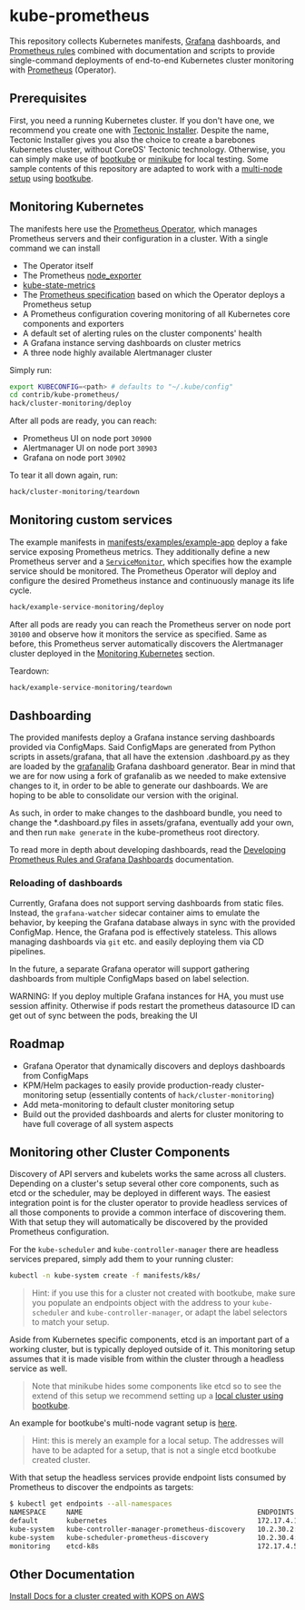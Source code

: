 # kube-prometheus

This repository collects Kubernetes manifests, [Grafana](http://grafana.com/) dashboards, and
[Prometheus rules](https://prometheus.io/docs/prometheus/latest/configuration/recording_rules/)
combined with documentation and scripts to provide single-command deployments of end-to-end
Kubernetes cluster monitoring with [Prometheus](https://prometheus.io/) (Operator).

## Prerequisites

First, you need a running Kubernetes cluster. If you don't have one, we recommend you create one
with [Tectonic Installer](https://coreos.com/tectonic/docs/latest/). Despite the name,
Tectonic Installer gives you also the choice to create a barebones Kubernetes cluster, without
CoreOS' Tectonic technology. Otherwise, you can simply make use of
[bootkube](https://github.com/kubernetes-incubator/bootkube) or
[minikube](https://github.com/kubernetes/minikube) for local testing. Some sample contents of this
repository are adapted to work with a [multi-node setup](https://github.com/kubernetes-incubator/bootkube/tree/master/hack/multi-node)
using [bootkube](https://github.com/kubernetes-incubator/bootkube).

## Monitoring Kubernetes

The manifests here use the [Prometheus Operator](https://github.com/coreos/prometheus-operator),
which manages Prometheus servers and their configuration in a cluster. With a single command we can
install

* The Operator itself
* The Prometheus [node_exporter](https://github.com/prometheus/node_exporter)
* [kube-state-metrics](https://github.com/kubernetes/kube-state-metrics)
* The [Prometheus specification](https://github.com/coreos/prometheus-operator/blob/master/Documentation/api.md#prometheus) based on which the Operator deploys a Prometheus setup
* A Prometheus configuration covering monitoring of all Kubernetes core components and exporters
* A default set of alerting rules on the cluster components' health
* A Grafana instance serving dashboards on cluster metrics
* A three node highly available Alertmanager cluster

Simply run:

```bash
export KUBECONFIG=<path> # defaults to "~/.kube/config"
cd contrib/kube-prometheus/
hack/cluster-monitoring/deploy
```

After all pods are ready, you can reach:

* Prometheus UI on node port `30900`
* Alertmanager UI on node port `30903`
* Grafana on node port `30902`

To tear it all down again, run:

```bash
hack/cluster-monitoring/teardown
```

## Monitoring custom services

The example manifests in [manifests/examples/example-app](/contrib/kube-prometheus/manifests/examples/example-app)
deploy a fake service exposing Prometheus metrics. They additionally define a new Prometheus
server and a [`ServiceMonitor`](https://github.com/coreos/prometheus-operator/blob/master/Documentation/design.md#servicemonitor),
which specifies how the example service should be monitored.
The Prometheus Operator will deploy and configure the desired Prometheus instance and continuously
manage its life cycle.

```bash
hack/example-service-monitoring/deploy
```

After all pods are ready you can reach the Prometheus server on node port `30100` and observe
how it monitors the service as specified. Same as before, this Prometheus server automatically
discovers the Alertmanager cluster deployed in the [Monitoring Kubernetes](#Monitoring-Kubernetes)
section.

Teardown:

```bash
hack/example-service-monitoring/teardown
```

## Dashboarding

The provided manifests deploy a Grafana instance serving dashboards provided via ConfigMaps.
Said ConfigMaps are generated from Python scripts in assets/grafana, that all have the extension
.dashboard.py as they are loaded by the [grafanalib](https://github.com/aknuds1/grafanalib)
Grafana dashboard generator. Bear in mind that we are for now using a fork of grafanalib as
we needed to make extensive changes to it, in order to be able to generate our dashboards. We are
hoping to be able to consolidate our version with the original.

As such, in order to make changes to the dashboard bundle, you need to change the \*.dashboard.py
files in assets/grafana, eventually add your own, and then run `make generate` in the
kube-prometheus root directory.

To read more in depth about developing dashboards, read the
[Developing Prometheus Rules and Grafana Dashboards](docs/developing-alerts-and-dashboards.md)
documentation.

### Reloading of dashboards

Currently, Grafana does not support serving dashboards from static files. Instead, the `grafana-watcher`
sidecar container aims to emulate the behavior, by keeping the Grafana database always in sync
with the provided ConfigMap. Hence, the Grafana pod is effectively stateless.
This allows managing dashboards via `git` etc. and easily deploying them via CD pipelines.

In the future, a separate Grafana operator will support gathering dashboards from multiple
ConfigMaps based on label selection.

WARNING: If you deploy multiple Grafana instances for HA, you must use session affinity.
Otherwise if pods restart the prometheus datasource ID can get out of sync between the pods,
breaking the UI

## Roadmap

* Grafana Operator that dynamically discovers and deploys dashboards from ConfigMaps
* KPM/Helm packages to easily provide production-ready cluster-monitoring setup (essentially contents of `hack/cluster-monitoring`)
* Add meta-monitoring to default cluster monitoring setup
* Build out the provided dashboards and alerts for cluster monitoring to have full coverage of all system aspects

## Monitoring other Cluster Components

Discovery of API servers and kubelets works the same across all clusters.
Depending on a cluster's setup several other core components, such as etcd or the
scheduler, may be deployed in different ways.
The easiest integration point is for the cluster operator to provide headless services
of all those components to provide a common interface of discovering them. With that
setup they will automatically be discovered by the provided Prometheus configuration.

For the `kube-scheduler` and `kube-controller-manager` there are headless
services prepared, simply add them to your running cluster:

```bash
kubectl -n kube-system create -f manifests/k8s/
```

> Hint: if you use this for a cluster not created with bootkube, make sure you
> populate an endpoints object with the address to your `kube-scheduler` and
> `kube-controller-manager`, or adapt the label selectors to match your setup.

Aside from Kubernetes specific components, etcd is an important part of a
working cluster, but is typically deployed outside of it. This monitoring
setup assumes that it is made visible from within the cluster through a headless
service as well.

> Note that minikube hides some components like etcd so to see the extend of
> this setup we recommend setting up a [local cluster using bootkube](https://github.com/kubernetes-incubator/bootkube/tree/master/hack/multi-node).

An example for bootkube's multi-node vagrant setup is [here](/contrib/kube-prometheus/manifests/etcd/etcd-bootkube-vagrant-multi.yaml).

> Hint: this is merely an example for a local setup. The addresses will have to
> be adapted for a setup, that is not a single etcd bootkube created cluster.

With that setup the headless services provide endpoint lists consumed by
Prometheus to discover the endpoints as targets:

```bash
$ kubectl get endpoints --all-namespaces
NAMESPACE     NAME                                           ENDPOINTS          AGE
default       kubernetes                                     172.17.4.101:443   2h
kube-system   kube-controller-manager-prometheus-discovery   10.2.30.2:10252    1h
kube-system   kube-scheduler-prometheus-discovery            10.2.30.4:10251    1h
monitoring    etcd-k8s                                       172.17.4.51:2379   1h
```

## Other Documentation
[Install Docs for a cluster created with KOPS on AWS](docs/KOPSonAWS.md)
